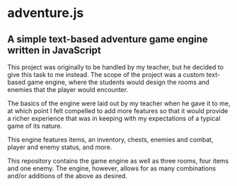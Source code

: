 # adventure.js
## A simple text-based adventure game engine written in JavaScript

This project was originally to be handled by my teacher, but he decided to give this task to me instead.
The scope of the project was a custom text-based game engine, where the students would design the rooms and enemies that the player would encounter.

The basics of the engine were laid out by my teacher when he gave it to me, at which point I felt compelled to add more features so that it would provide a richer experience that was in keeping with my expectations of a typical game of its nature.

This engine features items, an inventory, chests, enemies and combat, player and enemy status, and more.

This repository contains the game engine as well as three rooms, four items and one enemy.
The engine, however, allows for as many combinations and/or additions of the above as desired.
